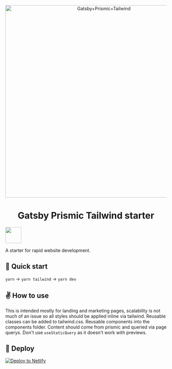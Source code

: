 <p align="center">
  <a href="https://www.gatsbyjs.org">
    <img alt="Gatsby+Prismic+Tailwind" src="https://user-images.githubusercontent.com/43379421/75116532-a2bbe880-5669-11ea-99fa-6962f6f757ce.png" width="600" />
  </a>
</p>


<h1 align="center">
  Gatsby Prismic Tailwind starter
</h1>

<img src="https://spacergif.org/spacer.gif" width="50"/>

A starter for rapid website development.

## 🚀 Quick start

`yarn` -> `yarn tailwind` -> `yarn dev`

## ✌️ How to use

This is intended mostly for landing and marketing pages, scalability is not much of an issue so all styles should be applied inline via tailwind. Reusable classes can be added to tailwind.css. Reusable components into the components folder. Content should come from prismic and queried via page querys. Don't use `useStaticQuery` as it doesn't work with previews.

## 💫 Deploy

[![Deploy to Netlify](https://www.netlify.com/img/deploy/button.svg)](https://app.netlify.com/start/deploy?repository=https://github.com/jescowuester/gatsby-tailwind-starter)

